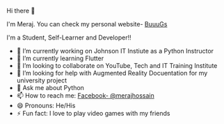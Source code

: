  Hi there 👋
 
I'm Meraj. You can check my personal website- [BuuuGs](https://www.buuugs.me/)


I'm a Student, Self-Learner and Developer!!


- 🔭 I’m currently working on Johnson IT Instiute as a Python Instructor
- 🌱 I’m currently learning Flutter
- 👯 I’m looking to collaborate on YouTube, Tech and IT Training Institute
- 🤔 I’m looking for help with Augmented Reality Docuentation for my university project
- 💬 Ask me about Python
- 📫 How to reach me: [Facebook- @merajhossain](https://www.facebook.com/meraj.hossain.028)
- 😄 Pronouns: He/His
- ⚡ Fun fact: I love to play video games with my friends

